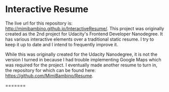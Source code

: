 Interactive Resume
==================
The live url for this repository is: http://mimibambino.github.io/InteractiveResume/.
This project was originally created as the 2nd project for Udacity's Frontend Developer Nanodegree.
It has various interactive elements over a traditional static resume.  I try to keep it up to date
and I intend to frequently improve it.


While this was originally created for the Udacity Nanodegree, it is not the version I turned in because I had trouble implementing Google Maps which was required for the project.  I eventually 
made another resume to turn in, the repository for which can be found here: https://github.com/MimiBambino/Resume.

=======
